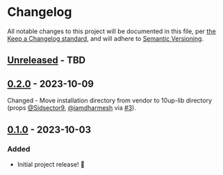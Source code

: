# Changelog

All notable changes to this project will be documented in this file, per [the Keep a Changelog standard](http://keepachangelog.com/), and will adhere to [Semantic Versioning](https://semver.org/spec/v2.0.0.html).

## [Unreleased] - TBD

## [0.2.0] - 2023-10-09
Changed - Move installation directory from vendor to 10up-lib directory (props [@Sidsector9](https://github.com/Sidsector9), [@iamdharmesh](https://github.com/iamdharmesh) via [#3](https://github.com/10up/wp-compat-validation-tool/pull/3)).
## [0.1.0] - 2023-10-03
### Added
- Initial project release! 🎉

[Unreleased]: https://github.com/10up/wp-compat-validation-tool/compare/trunk...develop
[0.2.0]: https://github.com/10up/restricted-site-access/compare/0.1.0..0.2.0
[0.1.0]: https://github.com/10up/restricted-site-access/releases/tag/0.1.0
